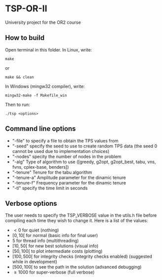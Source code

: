 # TSP-OR-II
University project for the OR2 course

## How to build
Open terminal in this folder.
In Linux, write:
```shell
make
```
or
```shell
make && clean
```
In Windows (mingw32 compiler), write:
```shell
mingw32-make -f Makefile_win
```

Then to run:
```shell
./tsp <options>
```

## Command line options 
 - "-file" to specify a file to obtain the TPS values from
 - "-seed" specify the seed to use to create random TPS data (the seed 0 cannot be used due to implementation choices)
 - "-nodes" specity the number of nodes in the problem
 - "-alg" Type of algorithm to use ([greedy, g2opt, g2opt_best, tabu, vns, fvns, cplex-base, benders])
 - "-tenure" Tenure for the tabu algorithm
 - "-tenure-a" Amplitude parameter for the dinamic tenure
 - "-tenure-f" Frequency parameter for the dinamic tenure
 - "-tl" specify the time limit in seconds

## Verbose options
The user needs to specify the TSP_VERBOSE value in the utils.h file before compiling each time they wish to change it.
Here is a list of the values:
 - $<0$ for quiet                               (nothing)
 - $[0, 10[$ for normal                         (basic info for final user)
 - $5$ for thread info                          (multithreading)
 - $[10, 50[$ for new best solutions            (visual info)
 - $[50, 100[$ to plot intermediate costs       (plotting)
 - $[100, 500[$ for integrity checks            (integrity checks enabled) (suggested while in development)
 - $[500, 100[$ to see the path in the solution (advanced debugging)
 - $\geq1000$ for super-verbose                 (full verbose)
